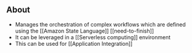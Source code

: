 
## About
- Manages the orchestration of complex workflows which are defined using the [[Amazon State Language]] [[need-to-finish]]
- It can be leveraged in a [[Serverless computing]] environment
- This can be used for [[Application Integration]]